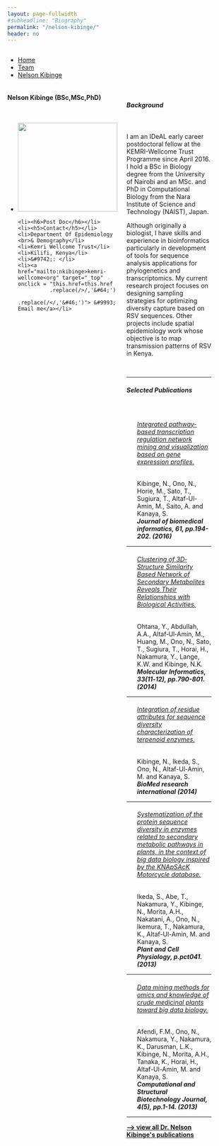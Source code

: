 ```yaml
---
layout: page-fullwidth
#subheadline: "Biography"
permalink: "/nelson-kibinge/"
header: no
---
```



<div class="row fullWidth">
<div class="large-12 columns">
<ul class="breadcrumbs">
  <li><a href="{{ site.url }}/">Home</a></li>
  <li><a href="{{ site.url }}/team">Team</a></li>
  <li class="unavailable"><a href="#">Nelson Kibinge</a></li>
</ul>
</div>
</div>



<div class = "row">
<!-- contact block -->
<div class = "large-12 columns">

<div class = "large-3 columns">
<div class="sidebar text-center">
  <h4>Nelson Kibinge (BSc,MSc,PhD)</h4>
<br>
<ul class="nobull">
	<li><img src="{{ site.url }}/images/Nelson-Kibinge.jpg" alt="" height="200" width="225"> </li>

	<li><h6>Post Doc</h6></li>
	<li><h5>Contact</h5></li>
	<li>Department Of Epidemiology <br>& Demography</li>
	<li>Kemri Wellcome Trust</li>
	<li>Kilifi, Kenya</li>
	<li>&#9742;: </li>
	<li><a href="mailto:nkibinge>kemri-wellcome<org" target="_top" onclick = "this.href=this.href
              .replace(/>/,'&#64;')
              .replace(/</,'&#46;')"> &#9993; Email me</a></li>
	
</ul>
</div>
</div>


<!-- Content -->
<div class = "large-9 columns">

<div class="row">
<br>
<h5>Background</h5>
<br>

<p class="text-justify">
I am an IDeAL early career postdoctoral fellow at the KEMRI-Wellcome Trust Programme since April 2016. I hold a BSc in Biology degree from the University of Nairobi and an MSc. and PhD in Computational Biology from the Nara Institute of Science and Technology (NAIST), Japan. 
</p>

<p class="text-justify">
Although originally a biologist, I have skills and experience in bioinformatics particularly in development of tools for sequence analysis applications for phylogenetics and transcriptomics. My current research project focuses on designing sampling strategies for optimizing diversity capture based on RSV sequences. Other projects include spatial epidemiology work whose objective is to map transmission patterns of RSV in Kenya.
</p>


<!-- Affiliation
<p><h5>Affiliation</h5></p>
<ul>
<li><a href="#"></a></li>
</ul>
</div>  -->


<!-- Current Projects
<div class="row">
<p><h5>Current Projects </h5></p>
<ul>
<li><strong></strong> 
<br> Funded by: </li>
</ul>
</div>  -->


<!-- publications -->

<br>

<hr>
<div class="row">
<h5>Selected Publications </h5>
</div>
<br>

<div class="row">
<ul class="nobull">
	<h6><a href="">Integrated pathway-based transcription regulation network mining and visualization based on gene expression profiles.</a></h6>
	<p>Kibinge, N., Ono, N., Horie, M., Sato, T., Sugiura, T., Altaf-Ul-Amin, M., Saito, A. and Kanaya, S.
	<br><em><strong>Journal of biomedical informatics, 61, pp.194-202. (2016) </strong> </em> </p>
</ul>
</div>
<hr>

<div class="row">
<ul class="nobull">
	<h6><a href="">Clustering of 3D‐Structure Similarity Based Network of Secondary Metabolites Reveals Their Relationships with Biological Activities.</a></h6>
	<p>Ohtana, Y., Abdullah, A.A., Altaf‐Ul‐Amin, M., Huang, M., Ono, N., Sato, T., Sugiura, T., Horai, H., Nakamura, Y., Lange, K.W. and Kibinge, N.K.
	<br><em><strong>Molecular Informatics, 33(11‐12), pp.790-801. (2014) </strong> </em> </p>
</ul>
</div>
<hr>

<div class="row">
<ul class="nobull">
	<h6><a href="">Integration of residue attributes for sequence diversity characterization of terpenoid enzymes.</a></h6>
	<p>Kibinge, N., Ikeda, S., Ono, N., Altaf-Ul-Amin, M. and Kanaya, S.
	<br><em><strong>BioMed research international (2014) </strong> </em> </p>
</ul>
</div>
<hr>	

<div class="row">
<ul class="nobull">
	<h6><a href="">Systematization of the protein sequence diversity in enzymes related to secondary metabolic pathways in plants, in the context of big data biology inspired by the KNApSAcK Motorcycle database.</a></h6>
	<p>Ikeda, S., Abe, T., Nakamura, Y., Kibinge, N., Morita, A.H., Nakatani, A., Ono, N., Ikemura, T., Nakamura, K., Altaf-Ul-Amin, M. and Kanaya, S.
	<br><em><strong>Plant and Cell Physiology, p.pct041. (2013) </strong> </em> </p>
</ul>
</div>
<hr>

<div class="row">
<ul class="nobull">
	<h6><a href="">Data mining methods for omics and knowledge of crude medicinal plants toward big data biology.</a></h6>
	<p>Afendi, F.M., Ono, N., Nakamura, Y., Nakamura, K., Darusman, L.K., Kibinge, N., Morita, A.H., Tanaka, K., Horai, H., Altaf-Ul-Amin, M. and Kanaya, S.
	<br><em><strong> Computational and Structural Biotechnology Journal, 4(5), pp.1-14. (2013)</em> </p>
</ul>
</div>

<hr>
<a href="https://www.ncbi.nlm.nih.gov/pubmed/?term=nelson+kibinge" target="_blank"> --> view all Dr. Nelson Kibinge's publications</a>

</div>
</div>
</div>


